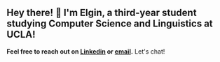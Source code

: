 ## Hey there! 👋 I'm Elgin, a third-year student studying Computer Science and Linguistics at UCLA!

**Feel free to reach out on [Linkedin](https://www.linkedin.com/in/elgin-vuong/) or [email](elginvuong@ucla.edu).**  Let's chat!


<!--
**elgin-vuong/elgin-vuong** is a ✨ _special_ ✨ repository because its `README.md` (this file) appears on your GitHub profile.

Here are some ideas to get you started:

- 🔭 I’m currently working on ...
- 🌱 I’m currently learning ...
- 👯 I’m looking to collaborate on ...
- 🤔 I’m looking for help with ...
- 💬 Ask me about ...
- 📫 How to reach me: ...
- 😄 Pronouns: ...
- ⚡ Fun fact: ...
-->
